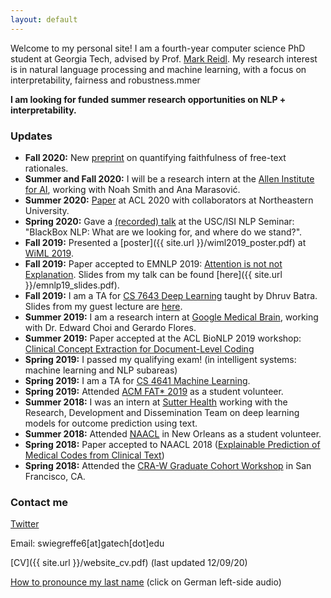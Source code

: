 ```yaml
---
layout: default
---
```


Welcome to my personal site! I am a fourth-year computer science PhD student at Georgia Tech, advised by Prof. [Mark Reidl](http://eilab.gatech.edu/mark-riedl). My research interest is in natural language processing and machine learning, with a focus on interpretability, fairness and robustness.mmer 

**I am looking for funded summer research opportunities on NLP + interpretability.**
 
### Updates
- **Fall 2020:** New [preprint](https://arxiv.org/abs/2010.12762) on quantifying faithfulness of free-text rationales.
- **Summer and Fall 2020:** I will be a research intern at the [Allen Institute for AI](https://allenai.org/), working with Noah Smith and Ana Marasović. 
- **Summer 2020:** [Paper](https://www.aclweb.org/anthology/2020.acl-main.409.pdf) at ACL 2020 with collaborators at Northeastern University.
- **Spring 2020:** Gave a [(recorded) talk](https://bluejeans.com/s/NqZd0) at the USC/ISI NLP Seminar: "BlackBox NLP: What are we looking for, and where do we stand?".
- **Fall 2019:** Presented a [poster]({{ site.url }}/wiml2019_poster.pdf) at [WiML 2019](https://wimlworkshop.org/2019/).  
- **Fall 2019:** Paper accepted to EMNLP 2019: [Attention is not not Explanation](https://arxiv.org/abs/1908.04626). Slides from my talk can be found [here]({{ site.url }}/emnlp19_slides.pdf).
- **Fall 2019:** I am a TA for [CS 7643 Deep Learning](https://www.cc.gatech.edu/classes/AY2020/cs7643_fall/) taught by Dhruv Batra. Slides from my guest lecture are [here](https://www.cc.gatech.edu/classes/AY2020/cs7643_fall/slides/L16_attention_transformers.pdf).
- **Summer 2019:** I am a research intern at [Google Medical Brain](https://ai.google/healthcare/), working with Dr. Edward Choi and Gerardo Flores. 
- **Summer 2019:** Paper accepted at the ACL BioNLP 2019 workshop: [Clinical Concept Extraction for Document-Level Coding](https://arxiv.org/abs/1906.03380)
- **Spring 2019:** I passed my qualifying exam! (in intelligent systems: machine learning and NLP subareas)
- **Spring 2019:** I am a TA for [CS 4641 Machine Learning](https://bhrolenok.github.io/teaching/cs-4641-spr2019/index.html).
- **Spring 2019:** Attended [ACM FAT\* 2019](https://fatconference.org/2019/) as a student volunteer.
- **Summer 2018:** I was an intern at [Sutter Health](https://www.sutterhealth.org/) working with the Research, Development and Dissemination Team on deep learning models for outcome prediction using text. 
- **Summer 2018:** Attended [NAACL](http://naacl2018.org/) in New Orleans as a student volunteer.
- **Spring 2018:** Paper accepted to NAACL 2018 ([Explainable Prediction of Medical Codes from Clinical Text](https://arxiv.org/pdf/1802.05695.pdf))
- **Spring 2018:** Attended the [CRA-W Graduate Cohort Workshop](https://cra.org/cra-w/events/grad-cohort-women-2018/) in San Francisco, CA.

### Contact me

[Twitter](https://twitter.com/sarahwiegreffe)

Email: swiegreffe6[at]gatech[dot]edu

[CV]({{ site.url }}/website_cv.pdf) (last updated 12/09/20)

[How to pronounce my last name](https://translate.google.com/#view=home&op=translate&sl=de&tl=en&text=wiegreffe) (click on German left-side audio)
